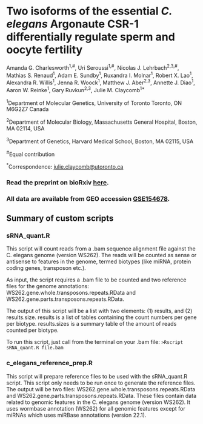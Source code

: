 # Two isoforms of the essential <I>C. elegans</I> Argonaute CSR-1 differentially regulate sperm and oocyte fertility
Amanda G. Charlesworth<sup>1,#</sup>, Uri Seroussi<sup>1,#</sup>, Nicolas J. Lehrbach<sup>2,3,#</sup>,  Mathias S. Renaud<sup>1</sup>, Adam E. Sundby<sup>1</sup>, Ruxandra I. Molnar<sup>1</sup>, Robert X. Lao<sup>1</sup>, Alexandra R. Willis<sup>1</sup>, Jenna R. Woock<sup>1</sup>, Matthew J. Aber<sup>2,3</sup>, Annette J. Diao<sup>1</sup>, Aaron W. Reinke<sup>1</sup>, Gary Ruvkun<sup>2,3</sup>, Julie M. Claycomb<sup>1*</sup>

<sup>1</sup>Department of Molecular Genetics, University of Toronto Toronto, ON M6G2Z7 Canada 

<sup>2</sup>Department of Molecular Biology, Massachusetts General Hospital, Boston, MA 02114, USA 

<sup>3</sup>Department of Genetics, Harvard Medical School, Boston, MA 02115, USA

<sup>#</sup>Equal contribution

<sup>*</sup>Correspondence: julie.claycomb@utoronto.ca

### Read the preprint on bioRxiv [here](https://www.biorxiv.org/content/10.1101/2020.07.20.212050v1).
### All data are available from GEO accession [GSE154678](https://www.ncbi.nlm.nih.gov/geo/query/acc.cgi?acc=GSE154678).

## Summary of custom scripts
### sRNA_quant.R

This script will count reads from a .bam sequence alignment file against the C. elegans
genome (version WS262). The reads will be counted as sense or antisense to features in the
genome, termed biotypes (like miRNA, protein coding genes, transposon etc.).

As input, the script requires a .bam file to be counted and two reference files for the 
genome annotations: WS262.gene.whole.transposons.repeats.RData and
WS262.gene.parts.transposons.repeats.RData.
  
The output of this script will be a list with two elements: (1) results, and (2) results.size.
results is a list of tables containing the count numbers per gene per biotype.
results.sizes is a summary table of the amount of reads counted per biotype.

To run this script, just call from the terminal on your .bam file: 
`>Rscript sRNA_quant.R file.bam`

### c_elegans_reference_prep.R

This script will prepare reference files to be used with the sRNA_quant.R script. This script
only needs to be run once to generate the reference files. The output will be two files:
WS262.gene.whole.transposons.repeats.RData and WS262.gene.parts.transposons.repeats.RData.
These files contain data related to genomic features in the C. elegans genome (version WS262).
It uses wormbase annotation (WS262) for all genomic features except for miRNAs which uses
miRBase annotations (version 22.1).
